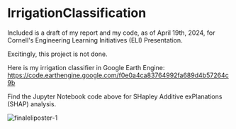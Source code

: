 # IrrigationClassification

Included is a draft of my report and my code, as of April 19th, 2024, for Cornell's Engineering Learning Initiatives (ELI) Presentation.

Excitingly, this project is not done.

Here is my irrigation classifier in Google Earth Engine: https://code.earthengine.google.com/f0e0a4ca83764992fa689d4b57264c9b

Find the Jupyter Notebook code above for SHapley Additive exPlanations (SHAP) analysis.

![finaleliposter-1](https://github.com/rms428/IrrigationClassification/assets/95510542/f7773ad7-3c2d-4a09-9962-c1b83253f59f)
